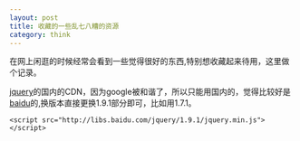 ```yaml
---
layout: post
title: 收藏的一些乱七八糟的资源 
category: think
---
```


在网上闲逛的时候经常会看到一些觉得很好的东西,特别想收藏起来待用，这里做个记录。

[jquery]的国内的CDN，因为google被和谐了，所以只能用国内的，觉得比较好是[baidu]的,换版本直接更换1.9.1部分即可，比如用1.7.1。

```
<script src="http://libs.baidu.com/jquery/1.9.1/jquery.min.js"></script>
```

[jquery]: http://jquery.com
[baidu]: http://baidu.com
